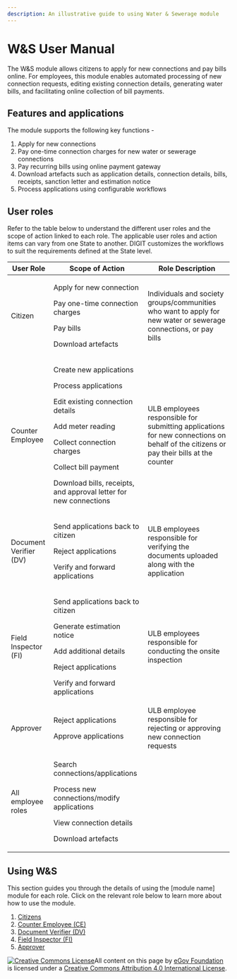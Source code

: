 ```yaml
---
description: An illustrative guide to using Water & Sewerage module
---
```


# W\&S User Manual

The W\&S module allows citizens to apply for new connections and pay bills online. For employees, this module enables automated processing of new connection requests, editing existing connection details, generating water bills, and facilitating online collection of bill payments.

## Features and applications

The module supports the following key functions -

1. Apply for new connections
2. Pay one-time connection charges for new water or sewerage connections
3. Pay recurring bills using online payment gateway
4. Download artefacts such as application details, connection details, bills, receipts, sanction letter and estimation notice
5. Process applications using configurable workflows

## User roles

Refer to the table below to understand the different user roles and the scope of action linked to each role. The applicable user roles and action items can vary from one State to another. DIGIT customizes the workflows to suit the requirements defined at the State level.

| User Role              | Scope of Action                                                                                                                                                                                                                                              | Role Description                                                                                                                      |
| ---------------------- | ------------------------------------------------------------------------------------------------------------------------------------------------------------------------------------------------------------------------------------------------------------ | ------------------------------------------------------------------------------------------------------------------------------------- |
| Citizen                | <p>Apply for new connection</p><p>Pay one-time connection charges</p><p>Pay bills</p><p>Download artefacts</p>                                                                                                                                               | Individuals and society groups/communities who want to apply for new water or sewerage connections, or pay bills                      |
| Counter Employee       | <p>Create new applications</p><p>Process applications</p><p>Edit existing connection details</p><p>Add meter reading</p><p>Collect connection charges</p><p>Collect bill payment</p><p>Download bills, receipts, and approval letter for new connections</p> | ULB employees responsible for submitting applications for new connections on behalf of the citizens or pay their bills at the counter |
| Document Verifier (DV) | <p>Send applications back to citizen</p><p>Reject applications</p><p>Verify and forward applications</p>                                                                                                                                                     | ULB employees responsible for verifying the documents uploaded along with the application                                             |
| Field Inspector (FI)   | <p>Send applications back to citizen</p><p>Generate estimation notice</p><p>Add additional details</p><p>Reject applications</p><p>Verify and forward applications</p>                                                                                       | ULB employees responsible for conducting the onsite inspection                                                                        |
| Approver               | <p>Reject applications</p><p>Approve applications</p>                                                                                                                                                                                                        | ULB employee responsible for rejecting or approving new connection requests                                                           |
| All employee roles     | <p>Search connections/applications</p><p>Process new connections/modify applications</p><p>View connection details</p><p>Download artefacts</p>                                                                                                              |                                                                                                                                       |

## **Using W\&S**

This section guides you through the details of using the \[module name] module for each role. Click on the relevant role below to learn more about how to use the module.

1. [Citizens](w-and-s-citizen-user-manual.md)
2. [Counter Employee (CE)](w-and-s-employee-user-manual.md#counter-employee-ce)
3. [Document Verifier (DV)](w-and-s-employee-user-manual.md#document-verifier-dv)
4. [Field Inspector (FI)](w-and-s-employee-user-manual.md#field-inspectors-fi)
5. [Approver](w-and-s-employee-user-manual.md#approver)

[![Creative Commons License](https://i.creativecommons.org/l/by/4.0/80x15.png)](http://creativecommons.org/licenses/by/4.0/)All content on this page by [eGov Foundation ](https://egov.org.in)is licensed under a [Creative Commons Attribution 4.0 International License](http://creativecommons.org/licenses/by/4.0/).
